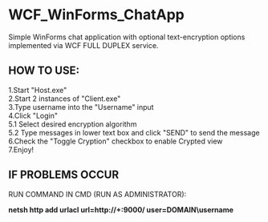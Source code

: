 # WCF_WinForms_ChatApp
Simple WinForms chat application with optional text-encryption options implemented via WCF FULL DUPLEX service.


## HOW TO USE:
  
1.Start "Host.exe"  
2.Start 2 instances of "Client.exe"  
3.Type username into the "Username" input  
4.Click "Login"  
5.1 Select desired encryption algorithm  
5.2 Type messages in lower text box and click "SEND" to send the message  
6.Check the "Toggle Cryption" checkbox to enable Crypted view  
7.Enjoy!

## IF PROBLEMS OCCUR

RUN COMMAND IN CMD (RUN AS ADMINISTRATOR):  
  
**netsh http add urlacl url=http://+:9000/ user=DOMAIN\username**
